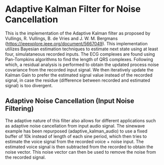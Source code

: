 # Adaptive Kalman Filter for Noise Cancellation

This is the implementation of the Adaptive Kalman filter as proposed by Vullings, R. Vullings, B. de Vries and J. W. M. Bergmans (https://ieeexplore.ieee.org/document/5667049). This implementation utilizes Bayesian estimation techniques to estimate next state using at least four, simulataneous recorded inputs. The ECG complexes are found using Pan-Tompkins algorithms to find the length of QRS complexes. Following which, a residual analysis is performed to obtain the updated process noise covariance from the recorded input signal. We then iteratively update the Kalman Gain to prefer the estimated signal value instead of the recorded signal, in case the residue (difference between recorded and estimated signal) is too divergent.

## Adaptive Noise Cancellation (Input Noise Filtering)
The adaptive nature of this filter also allows for different applications such as adaptive noise cancellation from input audio signal. The sinewave example has been repurposed (adaptive_kalman_audio) to use a fixed buffer of 10k instead of length of each sine period, which then tries to estimate the voice signal from the recorded voice + noise input. The estimated voice signal is then subtracted from the recorded to obtain the noise vector. This noise vector can then be used to remove the noise from the recorded signal.